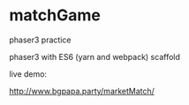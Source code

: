 # matchGame
phaser3 practice

phaser3 with ES6 (yarn and webpack) scaffold

live demo:

http://www.bgpapa.party/marketMatch/
